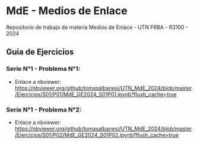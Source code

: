 # MdE - Medios de Enlace
Repositorio de trabajo de materia Medios de Enlace - UTN FRBA - R3100 - 2024

## Guia de Ejercicios

### Serie N°1 - Problema N°1:
- Enlace a nbviewer: https://nbviewer.org/github/tomasalbanesi/UTN_MdE_2024/blob/master/Ejercicios/S01/P01/MdE_GE2024_S01P01.ipynb?flush_cache=true

### Serie N°1 - Problema N°2:
- Enlace a nbviewer: https://nbviewer.org/github/tomasalbanesi/UTN_MdE_2024/blob/master/Ejercicios/S01/P02/MdE_GE2024_S01P02.ipynb?flush_cache=true
